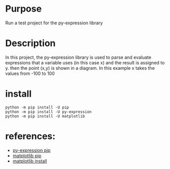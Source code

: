 # Purpose 
Run a test project for the py-expression library 

# Description
In this project, the py-expression library is used to parse and evaluate expressions that a variable uses (in this case x) and the result is assigned to y.
then the point (x,y) is shown in a diagram.
In this example x takes the values from -100 to 100 

# install
```
python -m pip install -U pip
python -m pip install -U py-expression
python -m pip install -U matplotlib
```

# references:
- [py-expression pip](https://pypi.org/project/py-expression/)
- [matplotlib pip](https://pypi.org/project/matplotlib/3.4.1/)
- [matplotlib install](https://matplotlib.org/stable/users/installing.html) 
